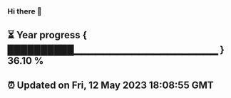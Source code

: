 ### Hi there 👋
⏳ Year progress { ██████████▁▁▁▁▁▁▁▁▁▁▁▁▁▁▁▁▁▁▁▁ } 36.10 %
---
⏰ Updated on Fri, 12 May 2023 18:08:55 GMT
---

